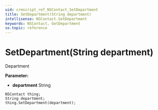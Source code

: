 ```yaml
---
uid: crmscript_ref_NSContact_SetDepartment
title: SetDepartment(String department)
intellisense: NSContact.SetDepartment
keywords: NSContact, GetDepartment
so.topic: reference
---
```


# SetDepartment(String department)

Department

**Parameter:** 
* **department** String

```crmscript
NSContact thing;
String department;
thing.SetDepartment(department);
```


